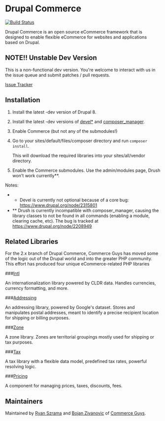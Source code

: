 Drupal Commerce
===============
[![Build Status](https://travis-ci.org/commerceguys/commerce.svg?branch=8.x-2.x)](https://travis-ci.org/commerceguys/commerce)

Drupal Commerce is an open source eCommerce framework that is designed to
enable flexible eCommerce for websites and applications based on Drupal.

NOTE!! Unstable Dev Version
---------------------------

This is a non-functional dev version. You're welcome to interact with us in the
issue queue and submit patches / pull requests.

[Issue Tracker](https://drupal.org/project/issues/commerce)

Installation
------------------

1. Install the latest -dev version of Drupal 8.
2. Install the latest -dev versions of [devel*](https://www.drupal.org/project/devel) and [composer_manager](https://drupal.org/project/composer_manager).
3. Enable Commerce (but not any of the submodules!)
4. Go to your sites/default/files/composer directory and run `composer install`.

   This will download the required libraries into your sites/all/vendor directory.
4. Enable the Commerce submodules. Use the admin/modules page, Drush won't work currently**.

Notes:
- * Devel is currently not optional because of a core bug: https://www.drupal.org/node/2315801
- ** Drush is currently incompatible with composer_manager, causing the library classes to not be found in all commands (enabling a module, clearing cache, etc). The bug is tracked at https://www.drupal.org/node/2208949

Related Libraries
------------------

For the 2.x branch of Drupal Commerce, Commerce Guys has moved some of the logic
out of the Drupal world and into the greater PHP community. This effort has
produced four unique eCommerce-related PHP libraries

###[Intl](https://github.com/commerceguys/intl)

An internationalization library powered by CLDR data.
Handles currencies, currency formatting, and more.

###[Addressing](https://github.com/commerceguys/addressing)

An addressing library, powered by Google's dataset.
Stores and manipulates postal addresses, meant to identify a precise recipient location for shipping or billing purposes.

###[Zone](https://github.com/commerceguys/zone)

A zone library. Zones are territorial groupings mostly used for shipping or tax purposes.

###[Tax](https://github.com/commerceguys/tax)

A tax library with a flexible data model, predefined tax rates, powerful resolving logic.

###[Pricing](https://github.com/commerceguys/pricing)

A component for managing prices, taxes, discounts, fees.

Maintainers
-----------

Maintained by [Ryan Szrama](https://www.drupal.org/u/rszrama) and
[Bojan Zivanovic](https://www.drupal.org/u/bojanz) of
[Commerce Guys](http://commerceguys.com/).

